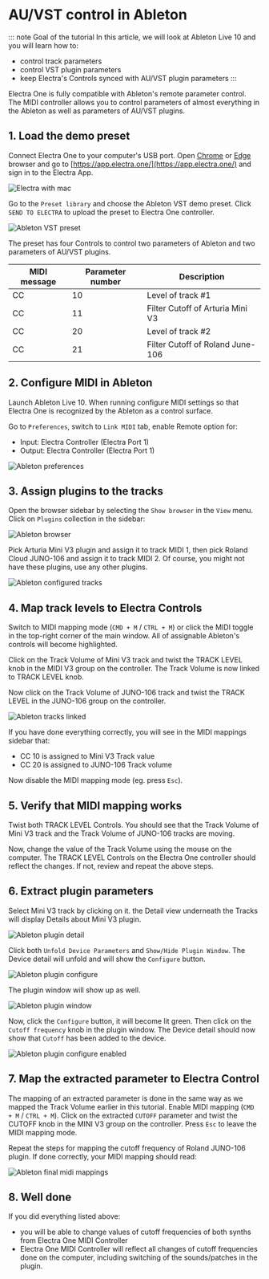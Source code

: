 # AU/VST control in Ableton

::: note Goal of the tutorial
In this article, we will look at Ableton Live 10 and you will learn how to:
- control track parameters
- control VST plugin parameters
- keep Electra's Controls synced with AU/VST plugin parameters
:::

Electra One is fully compatible with Ableton's remote parameter control. The MIDI controller allows you to control parameters of almost everything in the Ableton as well as parameters of AU/VST plugins.

## 1. Load the demo preset
Connect Electra One to your computer's USB port. Open [Chrome](https://www.google.com/chrome/) or [Edge](https://www.microsoft.com/cs-cz/edge) browser and go to [https://app.electra.one/](https://app.electra.one/) and sign in to the Electra App.

![Electra with mac](../img/electra-with-mac-front.png)

Go to the `Preset library` and choose the Ableton VST demo preset. Click `SEND TO ELECTRA` to upload the preset to Electra One controller.

![Ableton VST preset](../img/tutorial-ableton-preset.png)

The preset has four Controls to control two parameters of Ableton and two parameters of AU/VST plugins.

| MIDI message  | Parameter number  | Description                      |
|---------------|-------------------|----------------------------------|
| CC            | 10                | Level of track #1                |
| CC            | 11                | Filter Cutoff of Arturia Mini V3 |
| CC            | 20                | Level of track #2                |
| CC            | 21                | Filter Cutoff of Roland June-106 |


## 2. Configure MIDI in Ableton
Launch Ableton Live 10. When running configure MIDI settings so that Electra One is recognized by the Ableton as a control surface.

Go to `Preferences`, switch to `Link MIDI` tab, enable Remote option for:

- Input: Electra Controller (Electra Port 1)
- Output: Electra Controller (Electra Port 1)

![Ableton preferences](../img/tutorial-ableton-preferences.png)


## 3. Assign plugins to the tracks
Open the browser sidebar by selecting the `Show browser` in the `View` menu. Click on `Plugins` collection in the sidebar:

![Ableton browser](../img/tutorial-ableton-browser.png)

Pick Arturia Mini V3 plugin and assign it to track MIDI 1, then pick Roland Cloud JUNO-106 and assign it to track MIDI 2. Of course, you might not have these plugins, use any other plugins.

![Ableton configured tracks](../img/tutorial-ableton-tracks.png)


## 4. Map track levels to Electra Controls
Switch to MIDI mapping mode (`CMD + M` / `CTRL + M`) or click the MIDI toggle in the top-right corner of the main window. All of assignable Ableton's controls will become highlighted.

Click on the Track Volume of Mini V3 track and twist the TRACK LEVEL knob in the MIDI V3 group on the controller. The Track Volume is now linked to TRACK LEVEL knob.

Now click on the Track Volume of JUNO-106 track and twist the TRACK LEVEL in the JUNO-106 group on the controller.

![Ableton tracks linked](../img/tutorial-ableton-tracks-linked.png)

If you have done everything correctly, you will see in the MIDI mappings sidebar that:

- CC 10 is assigned to Mini V3 Track value
- CC 20 is assigned to JUNO-106 Track volume

Now disable the MIDI mapping mode (eg. press `Esc`).


## 5. Verify that MIDI mapping works
Twist both TRACK LEVEL Controls. You should see that the Track Volume of Mini V3 track and the Track Volume of JUNO-106 tracks are moving.

Now, change the value of the Track Volume using the mouse on the computer. The TRACK LEVEL Controls on the Electra One controller should reflect the changes. If not, review and repeat the above steps.


## 6. Extract plugin parameters
Select Mini V3 track by clicking on it. the Detail view underneath the Tracks will display Details about Mini V3 plugin.

![Ableton plugin detail](../img/tutorial-ableton-detail.png)

Click both `Unfold Device Parameters` and `Show/Hide Plugin Window`. The Device detail will unfold and will show the `Configure` button.

![Ableton plugin configure](../img/tutorial-ableton-detail-configure.png)

The plugin window will show up as well.

![Ableton plugin window](../img/tutorial-ableton-miniv3.png)

Now, click the `Configure` button, it will become lit green. Then click on the `Cutoff frequency` knob in the plugin window. The Device detail should now show that `Cutoff` has been added to the device.

![Ableton plugin configure enabled](../img/tutorial-ableton-detail-configure-2.png)


## 7. Map the extracted parameter to Electra Control
The mapping of an extracted parameter is done in the same way as we mapped the Track Volume earlier in this tutorial. Enable MIDI mapping (`CMD + M` / `CTRL + M`). Click on the extracted `CUTOFF` parameter and twist the CUTOFF knob in the MINI V3 group on the controller. Press `Esc` to leave the MIDI mapping mode.

Repeat the steps for mapping the cutoff frequency of Roland JUNO-106 plugin. If done correctly, your MIDI mapping should read:

![Ableton final midi mappings](../img/tutorial-ableton-midi-mappings.png)

## 8. Well done
If you did everything listed above:

- you will be able to change values of cutoff frequencies of both synths from Electra One MIDI Controller
- Electra One MIDI Controller will reflect all changes of cutoff frequencies done on the computer, including switching of the sounds/patches in the plugin.
